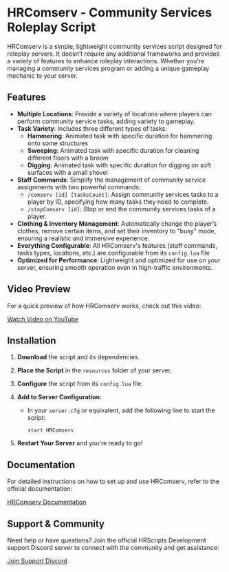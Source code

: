 # HRComserv - Community Services Roleplay Script

HRComserv is a simple, lightweight community services script designed for roleplay servers. It doesn’t require any additional frameworks and provides a variety of features to enhance roleplay interactions. Whether you're managing a community services program or adding a unique gameplay mechanic to your server.

## Features

- **Multiple Locations**: Provide a variety of locations where players can perform community service tasks, adding variety to gameplay.
- **Task Variety**: Includes three different types of tasks: 
  - **Hammering**: Animated task with specific duration for hammering onto some structures
  - **Sweeping**: Animated task with specific duration for cleaning different floors with a broom
  - **Digging**: Animated task with specific duration for digging on soft surfaces with a small shovel
- **Staff Commands**: Simplify the management of community service assignments with two powerful commands:
  - `/comserv [id] [tasksCount]`: Assign community services tasks to a player by ID, specifying how many tasks they need to complete.
  - `/stopComserv [id]`: Stop or end the community services tasks of a player.
- **Clothing & Inventory Management**: Automatically change the player’s clothes, remove certain items, and set their inventory to "busy" mode, ensuring a realistic and immersive experience.
- **Everything Configurable**: All HRComserv's features (staff commands, tasks types, locations, etc.) are configurable from its `config.lua` file
- **Optimized for Performance**: Lightweight and optimized for use on your server, ensuring smooth operation even in high-traffic environments.

## Video Preview

For a quick preview of how HRComserv works, check out this video:

[Watch Video on YouTube](https://youtube.com/watch?v=4hq8T-GZvPo)

## Installation

1. **Download** the script and its dependencies.
   
2. **Place the Script** in the `resources` folder of your server.
3. **Configure** the script from its `config.lua` file.
4. **Add to Server Configuration**:
   - In your `server.cfg` or equivalent, add the following line to start the script:

        `start HRComserv`
5. **Restart Your Server** and you're ready to go!

## Documentation

For detailed instructions on how to set up and use HRComserv, refer to the official documentation:

[HRComserv Documentation](https://hrscripts.gitbook.io/resources/HRComserv)

## Support & Community

Need help or have questions? Join the official HRScripts Development support Discord server to connect with the community and get assistance:

[Join Support Discord](https://discord.gg/Du4gEtFn4V)

